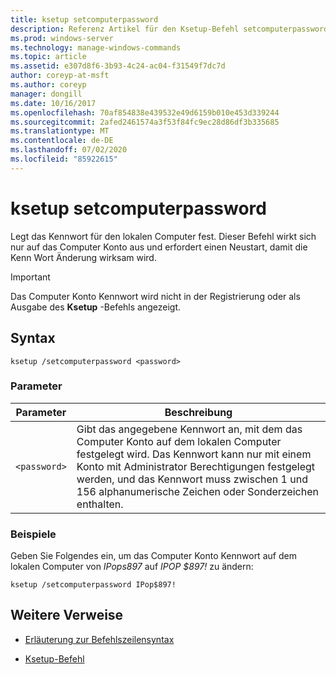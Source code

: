 ```yaml
---
title: ksetup setcomputerpassword
description: Referenz Artikel für den Ksetup-Befehl setcomputerpassword, mit dem das Kennwort für den lokalen Computer festgelegt wird.
ms.prod: windows-server
ms.technology: manage-windows-commands
ms.topic: article
ms.assetid: e307d8f6-3b93-4c24-ac04-f31549f7dc7d
author: coreyp-at-msft
ms.author: coreyp
manager: dongill
ms.date: 10/16/2017
ms.openlocfilehash: 70af854838e439532e49d6159b010e453d339244
ms.sourcegitcommit: 2afed2461574a3f53f84fc9ec28d86df3b335685
ms.translationtype: MT
ms.contentlocale: de-DE
ms.lasthandoff: 07/02/2020
ms.locfileid: "85922615"
---
```

# <a name="ksetup-setcomputerpassword"></a>ksetup setcomputerpassword

Legt das Kennwort für den lokalen Computer fest. Dieser Befehl wirkt sich nur auf das Computer Konto aus und erfordert einen Neustart, damit die Kenn Wort Änderung wirksam wird.

> [!IMPORTANT]
> Das Computer Konto Kennwort wird nicht in der Registrierung oder als Ausgabe des **Ksetup** -Befehls angezeigt.

## <a name="syntax"></a>Syntax

```
ksetup /setcomputerpassword <password>
```

### <a name="parameters"></a>Parameter

| Parameter | Beschreibung |
| --------- | ----------- |
| `<password>` | Gibt das angegebene Kennwort an, mit dem das Computer Konto auf dem lokalen Computer festgelegt wird. Das Kennwort kann nur mit einem Konto mit Administrator Berechtigungen festgelegt werden, und das Kennwort muss zwischen 1 und 156 alphanumerische Zeichen oder Sonderzeichen enthalten. |

### <a name="examples"></a>Beispiele

Geben Sie Folgendes ein, um das Computer Konto Kennwort auf dem lokalen Computer von *IPops897* auf *IPOP $897!* zu ändern:

```
ksetup /setcomputerpassword IPop$897!
```

## <a name="additional-references"></a>Weitere Verweise

- [Erläuterung zur Befehlszeilensyntax](command-line-syntax-key.md)

- [Ksetup-Befehl](ksetup.md)
